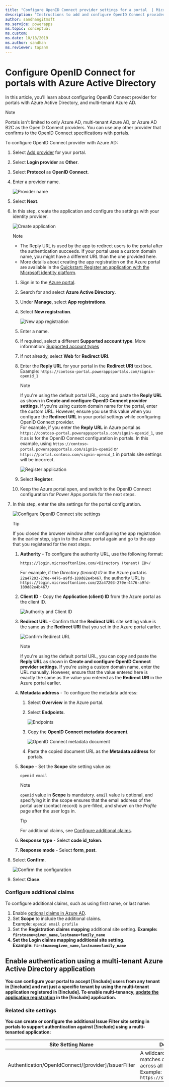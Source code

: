 ```yaml
---
title: "Configure OpenID Connect provider settings for a portal  | MicrosoftDocs"
description: "Instructions to add and configure OpenID Connect provider settings for a portal."
author: sandhangitmsft
ms.service: powerapps
ms.topic: conceptual
ms.custom: 
ms.date: 10/18/2019
ms.author: sandhan
ms.reviewer: tapanm
---
```


# Configure OpenID Connect for portals with Azure Active Directory

In this article, you'll learn about configuring OpenID Connect provider for portals with Azure Active Directory, and multi-tenant Azure AD.

> [!NOTE]
> Portals isn't limited to only Azure AD, multi-tenant Azure AD, or Azure AD B2C as the OpenID Connect providers. You can use any other provider that confirms to the OpenID Connect specifications with portals.

To configure OpenID Connect provider with Azure AD:

1. Select [Add provider](use-simplified-authentication-configuration.md#add-configure-or-delete-an-identity-provider) for your portal.

1. Select **Login provider** as **Other**.

1. Select **Protocol** as **OpenID Connect**.

1. Enter a provider name.

    ![Provider name](media/authentication/select-other-openid.png "Provider name")

1. Select **Next**.

1. In this step, create the application and configure the settings with your identity provider.

    ![Create application](media/authentication/step-1-openid.png "Create application")

    > [!NOTE]
    > - The Reply URL is used by the app to redirect users to the portal after the authentication succeeds. If your portal uses a custom domain name, you might have a different URL than the one provided here.
    > - More details about creating the app registration on the Azure portal are available in the [Quickstart: Register an application with the Microsoft identity platform](https://docs.microsoft.com/azure/active-directory/develop/quickstart-register-app).

    1. Sign in to the [Azure portal](https://portal.azure.com).

    1. Search for and select **Azure Active Directory**.

    1. Under **Manage**, select **App registrations**.

    1. Select **New registration**.

        ![New app registration](media/authentication/app-registration-new.png "New app registration")

    1. Enter a name.

    1. If required, select a different **Supported account type**. More information: [Supported account types](https://docs.microsoft.com/azure/active-directory/develop/quickstart-register-app)

    1. If not already, select **Web** for **Redirect URI**.

    1. Enter the **Reply URL** for your portal in the **Redirect URI** text box. <br> Example: `https://contoso-portal.powerappsportals.com/signin-openid_1`

        > [!NOTE]
        > If you're using the default portal URL, copy and paste the **Reply URL** as shown in **Create and configure OpenID Connect provider settings**. If you're using custom domain name for the portal, enter the custom URL. However, ensure you use this value when you configure the **Redirect URL** in your portal settings while configuring OpenID Connect provider. <br> For example, if you enter the **Reply URL** in Azure portal as `https://contoso-portal.powerappsportals.com/signin-openid_1`, use it as is for the OpenID Connect configuration in portals. In this example, using `https://contoso-portal.powerappsportals.com/signin-openid` or `https://portal.contoso.com/signin-openid_1` in portals site settings will be incorrect.

        ![Register application](media/authentication/register-application.png "Register application")

    1. Select **Register**.

    1. Keep the Azure portal open, and switch to the OpenID Connect configuration for Power Apps portals for the next steps.

1. In this step, enter the site settings for the portal configuration.

    ![Configure OpenID Connect site settings](media/authentication/openid-site-settings-1.png "Configure OpenID Connect site settings")

    > [!TIP]
    > If you closed the browser window after configuring the app registration in the earlier step, sign in to the Azure portal again and go to the app that you registered for the next steps.

    1. **Authority** - To configure the authority URL, use the following format:

        `https://login.microsoftonline.com/<Directory (tenant) ID>/`

        For example, if the *Directory (tenant) ID* in the Azure portal is `22a47203-270e-4476-a9fd-189d82e4b467`, the authority URL is `https://login.microsoftonline.com/22a47203-270e-4476-a9fd-189d82e4b467/`

    1. **Client ID** - Copy the **Application (client) ID** from the Azure portal as the client ID.

        ![Authority and Client ID](media/authentication/authority-client-id.png "Authority and Client ID")

    1. **Redirect URL** - Confirm that the **Redirect URL** site setting value is the same as the **Redirect URI** that you set in the Azure portal earlier.

        ![Confirm Redirect URL](media/authentication/redirect-uri-azure-power-apps.png "Confirm Redirect URL")

        > [!NOTE]
        > If you're using the default portal URL, you can copy and paste the **Reply URL** as shown in **Create and configure OpenID Connect provider settings**. If you're using a custom domain name, enter the URL manually. However, ensure that the value entered here is exactly the same as the value you entered as the **Redirect URI** in the Azure portal earlier.

    1. **Metadata address** - To configure the metadata address:

        1. Select **Overview** in the Azure portal.
        
        1. Select **Endpoints**.
        
            ![Endpoints](media/authentication/endpoints.png "Endpoints")

        1. Copy the **OpenID Connect metadata document**.

            ![OpenID Connect metadata document](media/authentication/openid-connect-metadata-document.png "OpenID Connect metadata document")

        1. Paste the copied document URL as the **Metadata address** for portals.

    1. **Scope** - Set the **Scope** site setting value as:

        `openid email`

        > [!NOTE]
        > `openid` value in **Scope** is mandatory. `email` value is optional, and specifying it in the scope ensures that the email address of the portal user (contact record) is pre-filled, and shown on the *Profile* page after the user logs in.

        > [!TIP]
        > For additional claims, see [Configure additional claims](#configure-additional-claims).

    1. **Response type** - Select **code id_token**.

    1. **Response mode** - Select **form_post**.

1. Select **Confirm**.

    ![Confirm the configuration](media/authentication/confirm-config.png "Confirm the configuration")

1. Select **Close**.

### Configure additional claims

To configure additional claims, such as using first name, or last name:

1. Enable [optional claims in Azure AD](https://docs.microsoft.com/azure/active-directory/develop/active-directory-optional-claims#configuring-directory-extension-optional-claims).
1. Set **Scope** to include the additional claims. <br> Example: `openid email profile`
1. Set the **Registration claims mapping** additional site setting. <b> Example: `firstname=given_name,lastname=family_name`
1. Set the **Login claims mapping** additional site setting. <br> Example: `firstname=given_name,lastname=family_name`

## Enable authentication using a multi-tenant Azure Active Directory application

You can configure your portal to accept [!include[](../../../includes/pn-azure-active-directory.md)] users from any tenant in [!include[](../../../includes/pn-azure-shortest.md)] and not just a specific tenant by using the multi-tenant application registered in [!include[](../../../includes/pn-azure-active-directory.md)]. To enable multi-tenancy, [update the application registration](https://docs.microsoft.com/azure/active-directory/develop/howto-convert-app-to-be-multi-tenant#update-registration-to-be-multi-tenant) in the [!include[](../../../includes/pn-azure-active-directory.md)] application.

### Related site settings

You can create or configure the additional **Issue Filter** site setting in portals to support authentication against [!include[](../../../includes/pn-azure-active-directory.md)] using a multi-tenanted application:

|Site Setting Name    |Description   |
|---|---|
|Authentication/OpenIdConnect/[provider]/IssuerFilter   | A wildcard-based filter that matches on all issuers across all tenants. <br> Example: `https://sts.windows.net/*/`   |
